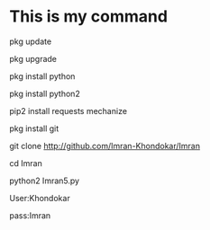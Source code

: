 # This is my command 

pkg update

pkg upgrade

pkg install python

pkg install python2

pip2 install requests mechanize

pkg install git

git clone http://github.com/Imran-Khondokar/Imran

cd Imran

python2 Imran5.py


User:Khondokar

pass:Imran


